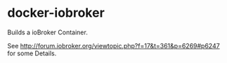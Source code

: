# docker-iobroker

Builds a ioBroker Container.

See http://forum.iobroker.org/viewtopic.php?f=17&t=361&p=6269#p6247 for some Details.
